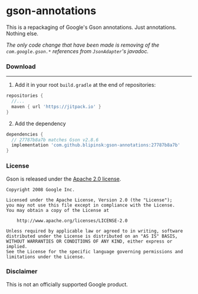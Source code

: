 # gson-annotations

This is a repackaging of Google's Gson annotations. Just annotations. Nothing else.

_The only code change that have been made is removing of the `com.google.gson.*` references from `JsonAdapter`'s javadoc._

### Download

---

1. Add it in your root `build.gradle` at the end of repositories:

```gradle
repositories {
  //...
  maven { url 'https://jitpack.io' }
}
```

2. Add the dependency
```gradle
dependencies {
  // 27787b8a7b matches Gson v2.8.6
  implementation 'com.github.blipinsk:gson-annotations:27787b8a7b'
}
```

### License

Gson is released under the [Apache 2.0 license](LICENSE).

```
Copyright 2008 Google Inc.

Licensed under the Apache License, Version 2.0 (the "License");
you may not use this file except in compliance with the License.
You may obtain a copy of the License at

    http://www.apache.org/licenses/LICENSE-2.0

Unless required by applicable law or agreed to in writing, software
distributed under the License is distributed on an "AS IS" BASIS,
WITHOUT WARRANTIES OR CONDITIONS OF ANY KIND, either express or implied.
See the License for the specific language governing permissions and
limitations under the License.
```

### Disclaimer

This is not an officially supported Google product.
